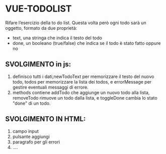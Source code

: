 VUE-TODOLIST
===
Rifare l’esercizio della to do list.
Questa volta però ogni todo sarà un oggetto, formato da due proprietà:
- text, una stringa che indica il testo del todo
- done, un booleano (true/false) che indica se il todo è stato fatto oppure no
## SVOLGIMENTO in js:
1. definisco tutti i dati,newTodoText per memorizzare il testo del nuovo todo, todos per memorizzare la lista dei todos, e errorMessage per gestire eventuali messaggi di errore.
2. methods contiene addTodo che aggiunge un nuovo todo alla lista, removeTodo rimuove un todo dalla lista, e toggleDone cambia lo stato "done" di un todo.
## SVOLGIMENTO IN HTML:
1. campo input 
2. pulsante aggiungi
3. paragrafo per gli errori
4. ....